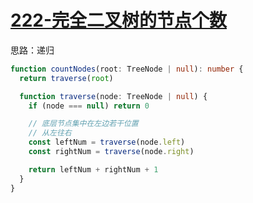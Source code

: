 # [222-完全二叉树的节点个数](https://leetcode-cn.com/problems/count-complete-tree-nodes/)

思路：递归

```ts
function countNodes(root: TreeNode | null): number {
  return traverse(root)

  function traverse(node: TreeNode | null) {
    if (node === null) return 0

    // 底层节点集中在左边若干位置
    // 从左往右
    const leftNum = traverse(node.left)
    const rightNum = traverse(node.right)

    return leftNum + rightNum + 1
  }
}
```

